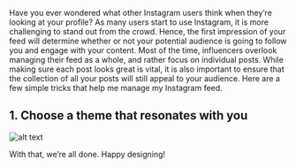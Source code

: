 Have you ever wondered what other Instagram users think when they’re looking at your profile? 
As many users start to use Instagram, it is more challenging to stand out from the crowd. Hence, the first impression of your feed will determine whether or not your potential audience is going to follow you and engage with your content. Most of the time, influencers overlook managing their feed as a whole, and rather focus on individual posts. While making sure each post looks great is vital, it is also important to ensure that the collection of all your posts will still appeal to your audience. Here are a few simple tricks that help me manage my Instagram feed.

## 1. Choose a theme that resonates with you

![alt text](https://api.readbitwise.com/joseph-yusufov-shadow/padding-explained.png)

With that, we’re all done. Happy designing!

